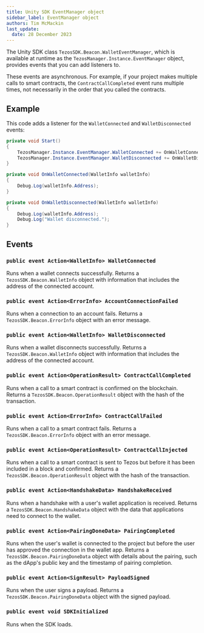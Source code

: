 ```yaml
---
title: Unity SDK EventManager object
sidebar_label: EventManager object
authors: Tim McMackin
last_update:
  date: 28 December 2023
---
```


The Unity SDK class `TezosSDK.Beacon.WalletEventManager`, which is available at runtime as the `TezosManager.Instance.EventManager` object, provides events that you can add listeners to.

These events are asynchronous.
For example, if your project makes multiple calls to smart contracts, the `ContractCallCompleted` event runs multiple times, not necessarily in the order that you called the contracts.

## Example

This code adds a listener for the `WalletConnected` and `WalletDisconnected` events:

```csharp
private void Start()
{
    TezosManager.Instance.EventManager.WalletConnected += OnWalletConnected;
    TezosManager.Instance.EventManager.WalletDisconnected += OnWalletDisconnected;
}

private void OnWalletConnected(WalletInfo walletInfo)
{
    Debug.Log(walletInfo.Address);
}

private void OnWalletDisconnected(WalletInfo walletInfo)
{
    Debug.Log(walletInfo.Address);
    Debug.Log("Wallet disconnected.");
}
```

## Events

### `public event Action<WalletInfo> WalletConnected`

Runs when a wallet connects successfully.
Returns a `TezosSDK.Beacon.WalletInfo` object with information that includes the address of the connected account.

### `public event Action<ErrorInfo> AccountConnectionFailed`

Runs when a connection to an account fails.
Returns a `TezosSDK.Beacon.ErrorInfo` object with an error message.

### `public event Action<WalletInfo> WalletDisconnected`

Runs when a wallet disconnects successfully.
Returns a `TezosSDK.Beacon.WalletInfo` object with information that includes the address of the connected account.

### `public event Action<OperationResult> ContractCallCompleted`

Runs when a call to a smart contract is confirmed on the blockchain.
Returns a `TezosSDK.Beacon.OperationResult` object with the hash of the transaction.

### `public event Action<ErrorInfo> ContractCallFailed`

Runs when a call to a smart contract fails.
Returns a `TezosSDK.Beacon.ErrorInfo` object with an error message.

### `public event Action<OperationResult> ContractCallInjected`

Runs when a call to a smart contract is sent to Tezos but before it has been included in a block and confirmed.
Returns a `TezosSDK.Beacon.OperationResult` object with the hash of the transaction.

### `public event Action<HandshakeData> HandshakeReceived`

Runs when a handshake with a user's wallet application is received.
Returns a `TezosSDK.Beacon.HandshakeData` object with the data that applications need to connect to the wallet.

### `public event Action<PairingDoneData> PairingCompleted`

Runs when the user's wallet is connected to the project but before the user has approved the connection in the wallet app.
Returns a `TezosSDK.Beacon.PairingDoneData` object with details about the pairing, such as the dApp's public key and the timestamp of pairing completion.

### `public event Action<SignResult> PayloadSigned`

Runs when the user signs a payload.
Returns a `TezosSDK.Beacon.PairingDoneData` object with the signed payload.

### `public event void SDKInitialized`

Runs when the SDK loads.
